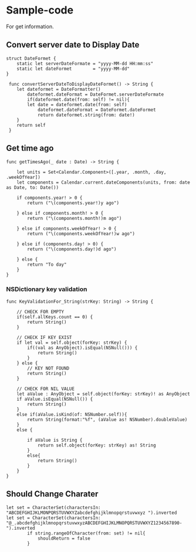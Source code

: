 # Sample-code
For get information.

## Convert server date to Display Date
	struct DateFormet {
		static let serverDateFormate = "yyyy-MM-dd HH:mm:ss"
		static let dateFormet 	     = "yyyy-MM-dd"
  	}
	
 	 func convertServerDateToDisplayDateFormet() -> String {
		let dateformet = DateFormatter()
    		dateformet.dateFormat = DateFormet.serverDateFormate
    		if(dateformet.date(from: self) != nil){
			let date = dateformet.date(from: self)
        		dateformet.dateFormat = DateFormet.dateFormet
        		return dateformet.string(from: date!)
     	}
     	return self
 	 }
	 
## Get time ago
	func getTimesAgo(_ date : Date) -> String {
        
        let units = Set<Calendar.Component>([.year, .month, .day, .weekOfYear])
        let components = Calendar.current.dateComponents(units, from: date as Date, to: Date())
        
        if components.year! > 0 {
            return ("\(components.year!)y ago")
            
        } else if components.month! > 0 {
            return ("\(components.month!)m ago")
            
        } else if components.weekOfYear! > 0 {
            return ("\(components.weekOfYear!)w ago")
            
        } else if (components.day! > 0) {
            return ("\(components.day!)d ago")
            
        } else {
            return "To day"
        }
	}
	
### NSDictionary key validation
	func KeyValidationFor_String(strKey: String) -> String {
		
		// CHECK FOR EMPTY
		if(self.allKeys.count == 0) {
			return String()
		}
		
		// CHECK IF KEY EXIST
		if let val = self.object(forKey: strKey) {
			if((val as AnyObject).isEqual(NSNull())) {
				return String()
			}
		} else {
			// KEY NOT FOUND
			return String()
		}
		
		// CHECK FOR NIL VALUE
		let aValue : AnyObject = self.object(forKey: strKey)! as AnyObject
		if aValue.isEqual(NSNull()) {
			return String()
		}
		else if(aValue.isKind(of: NSNumber.self)){
			return String(format:"%f", (aValue as! NSNumber).doubleValue)
		}
		else {
			
			if aValue is String {
				return self.object(forKey: strKey) as! String
			}
			else{
				return String()
			}
		}
	}

## Should Change Charater
	let set = CharacterSet(charactersIn: "ABCDEFGHIJKLMONPQRSTUVWXYZabcdefghijklmnopqrstuvwxyz ").inverted
	let set = CharacterSet(charactersIn: "@_.abcdefghijklmnopqrstuvwxyzABCDEFGHIJKLMNOPQRSTUVWXYZ1234567890-").inverted
            if string.rangeOfCharacter(from: set) != nil{
                shouldReturn = false
            }
